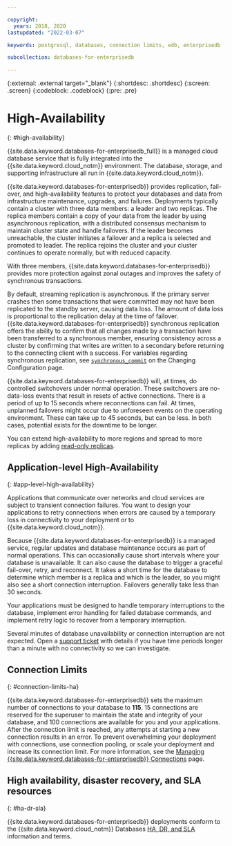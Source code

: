 ```yaml
---

copyright:
  years: 2018, 2020
lastupdated: "2022-03-07"

keywords: postgresql, databases, connection limits, edb, enterprisedb

subcollection: databases-for-enterprisedb

---
```


{:external: .external target="_blank"}
{:shortdesc: .shortdesc}
{:screen: .screen}
{:codeblock: .codeblock}
{:pre: .pre}

# High-Availability
{: #high-availability}

{{site.data.keyword.databases-for-enterprisedb_full}} is a managed cloud database service that is fully integrated into the {{site.data.keyword.cloud_notm}} environment. The database, storage, and supporting infrastructure all run in {{site.data.keyword.cloud_notm}}.

{{site.data.keyword.databases-for-enterprisedb}} provides replication, fail-over, and high-availability features to protect your databases and data from infrastructure maintenance, upgrades, and failures. Deployments typically contain a cluster with three data members: a leader and two replicas. The replica members contain a copy of your data from the leader by using asynchronous replication, with a distributed consensus mechanism to maintain cluster state and handle failovers. If the leader becomes unreachable, the cluster initiates a failover and a replica is selected and promoted to leader. The replica rejoins the cluster and your cluster continues to operate normally, but with reduced capacity. 

With three members, {{site.data.keyword.databases-for-enterprisedb}} provides more protection against zonal outages and improves the safety of synchronous transactions. 

By default, streaming replication is asynchronous. If the primary server crashes then some transactions that were committed may not have been replicated to the standby server, causing data loss. The amount of data loss is proportional to the replication delay at the time of failover. {{site.data.keyword.databases-for-enterprisedb}} synchronous replication offers the ability to confirm that all changes made by a transaction have been transferred to a synchronous member, ensuring consistency across a cluster by confirming that writes are written to a secondary before returning to the connecting client with a success. For variables regarding synchronous replication, see [`synchronous_commit`](/docs/databases-for-enterprisedb?topic=databases-for-enterprisedb-changing-configuration#general-settings) on the Changing Configuration page. 

{{site.data.keyword.databases-for-enterprisedb}} will, at times, do controlled switchovers under normal operation. These switchovers are no-data-loss events that result in resets of active connections. There is a period of up to 15 seconds where reconnections can fail. At times, unplanned failovers might occur due to unforeseen events on the operating environment. These can take up to 45 seconds, but can be less. In both cases, potential exists for the downtime to be longer.

You can extend high-availability to more regions and spread to more replicas by adding [read-only replicas](/docs/databases-for-enterprisedb?topic=databases-for-enterprisedb-read-only-replicas). 

## Application-level High-Availability
{: #app-level-high-availability}

Applications that communicate over networks and cloud services are subject to transient connection failures. You want to design your applications to retry connections when errors are caused by a temporary loss in connectivity to your deployment or to {{site.data.keyword.cloud_notm}}.

Because {{site.data.keyword.databases-for-enterprisedb}} is a managed service, regular updates and database maintenance occurs as part of normal operations. This can occasionally cause short intervals where your database is unavailable. It can also cause the database to trigger a graceful fail-over, retry, and reconnect. It takes a short time for the database to determine which member is a replica and which is the leader, so you might also see a short connection interruption. Failovers generally take less than 30 seconds.

Your applications must be designed to handle temporary interruptions to the database, implement error handling for failed database commands, and implement retry logic to recover from a temporary interruption.

Several minutes of database unavailability or connection interruption are not expected. Open a [support ticket](https://cloud.ibm.com/unifiedsupport/cases/add) with details if you have time periods longer than a minute with no connectivity so we can investigate.

## Connection Limits
{: #connection-limits-ha}

{{site.data.keyword.databases-for-enterprisedb}} sets the maximum number of connections to your database to **115**. 15 connections are reserved for the superuser to maintain the state and integrity of your database, and 100 connections are available for you and your applications. After the connection limit is reached, any attempts at starting a new connection results in an error. To prevent overwhelming your deployment with connections, use connection pooling, or scale your deployment and increase its connection limit. For more information, see the [Managing {{site.data.keyword.databases-for-enterprisedb}} Connections](/docs/databases-for-enterprisedb?topic=databases-for-enterprisedb-managing-connections) page.

## High availability, disaster recovery, and SLA resources
{: #ha-dr-sla}

{{site.data.keyword.databases-for-enterprisedb}} deployments conform to the {{site.data.keyword.cloud_notm}} Databases [HA, DR, and SLA](/docs/cloud-databases?topic=cloud-databases-ha-dr) information and terms.



